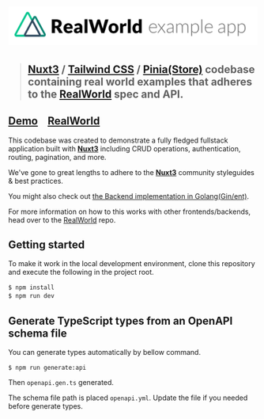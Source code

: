 # ![RealWorld Example App](logo.png)

> ## [Nuxt3](https://nuxt.com/) / [Tailwind CSS](https://tailwindcss.com/) / [Pinia(Store)](https://pinia.vuejs.org/) codebase containing real world examples that adheres to the [RealWorld](https://github.com/gothinkster/realworld) spec and API.


## [Demo](https://nuxt3-realworld-example-app.vercel.app/)&nbsp;&nbsp;&nbsp;&nbsp;[RealWorld](https://github.com/gothinkster/realworld)


This codebase was created to demonstrate a fully fledged fullstack application built with **[Nuxt3](https://nuxt.com/)** including CRUD operations, authentication, routing, pagination, and more.

We've gone to great lengths to adhere to the **[Nuxt3](https://nuxt.com/)** community styleguides & best practices.

You might also check out [the Backend implementation in Golang(Gin/ent)](https://github.com/k0kishima/golang-realworld-example-app).

For more information on how to this works with other frontends/backends, head over to the [RealWorld](https://github.com/gothinkster/realworld) repo.


## Getting started

To make it work in the local development environment, clone this repository and execute the following in the project root.

```bash
$ npm install
$ npm run dev
```

## Generate TypeScript types from an OpenAPI schema file

You can generate types automatically by bellow command.

```
$ npm run generate:api
```

Then `openapi.gen.ts` generated.

The schema file path is placed `openapi.yml`.
Update the file if you needed before generate types.
